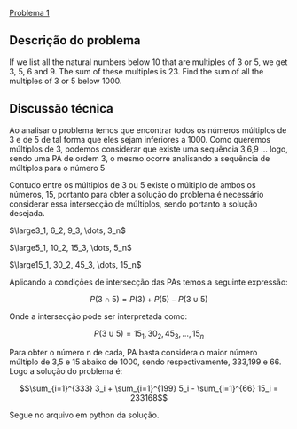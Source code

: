 [Problema 1](https://projecteuler.net/problem=1)

## Descrição do problema
If we list all the natural numbers below 10 that are multiples of 3 or 5, we get 3, 5, 6 and 9. The sum of these multiples is 23.
Find the sum of all the multiples of 3 or 5 below 1000.

## Discussão técnica 
Ao analisar o problema temos que encontrar todos os números múltiplos de 3 e de 5 de tal forma que eles sejam inferiores a 1000. 
Como queremos múltiplos de 3, podemos considerar que existe uma sequência 3,6,9 ... logo, sendo uma PA de ordem 3, o mesmo ocorre analisando a sequência de múltiplos para o número 5

Contudo entre os múltiplos de 3 ou 5 existe o múltiplo de ambos os números, 15, portanto para obter a solução do problema é necessário considerar essa intersecção de múltiplos, sendo portanto a solução desejada. 

$\large3_1, 6_2, 9_3, \dots, 3_n$

$\large5_1, 10_2, 15_3, \dots, 5_n$

$\large15_1, 30_2, 45_3, \dots, 15_n$

Aplicando a condições de intersecção das PAs temos a seguinte expressão:

$$P(3\cap 5) = P(3) + P(5) - P(3\cup 5)$$

Onde a intersecção pode ser interpretada como: 

$$P(3\cup 5) = 15_1, 30_2, 45_3, \dots, 15_n $$

Para obter o número n de cada, PA basta considera o maior número múltiplo de 3,5 e 15 abaixo de 1000, sendo respectivamente, 333,199 e 66. 
Logo a solução do problema é:

$$\sum_{i=1}^{333} 3_i + \sum_{i=1}^{199} 5_i - \sum_{i=1}^{66} 15_i =  233168$$

Segue no arquivo em python da solução. 
